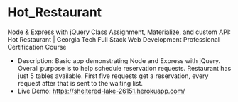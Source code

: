 # Hot_Restaurant
Node &amp; Express with jQuery Class Assignment, Materialize, and custom API: Hot Restaurant | Georgia Tech Full Stack Web Development Professional Certification Course

* Description: Basic app demonstrating Node and Express with jQuery. Overall purpose is to help schedule reservation requests. Restaurant has just 5 tables available. First five requests get a reservation, every request after that is sent to the waiting list.
* Live Demo: https://sheltered-lake-26151.herokuapp.com/



